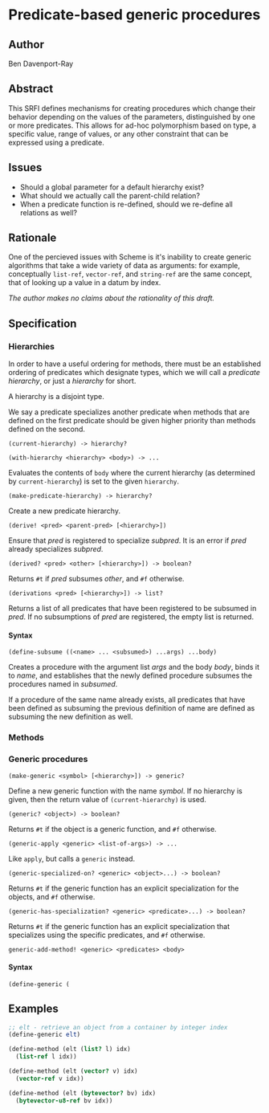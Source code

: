 
Predicate-based generic procedures
==================================

Author
------

Ben Davenport-Ray

Abstract
--------

This SRFI defines mechanisms for creating procedures which change their behavior depending on the values of the parameters, distinguished by one or more predicates. This allows for ad-hoc polymorphism based on type, a specific value, range of values, or any other constraint that can be expressed using a predicate.

Issues
------

- Should a global parameter for a default hierarchy exist?
- What should we actually call the parent-child relation?
- When a predicate function is re-defined, should we re-define all relations as well?

Rationale
---------

One of the percieved issues with Scheme is it's inability to create generic algorithms that take a wide variety of data as arguments: for example, conceptually `list-ref`, `vector-ref`, and `string-ref` are the same concept, that of looking up a value in a datum by index. 

_The author makes no claims about the rationality of this draft._

Specification
-------------

### Hierarchies

In order to have a useful ordering for methods, there must be an
established ordering of predicates which designate types, which we will call a _predicate hierarchy_, or just a _hierarchy_ for short. 

A hierarchy is a disjoint type.

We say a predicate specializes another predicate when methods that are defined on
the first predicate should be given higher priority than methods defined
on the second.

`(current-hierarchy) -> hierarchy?`

`(with-hierarchy <hierarchy> <body>) -> ...`

Evaluates the contents of `body` where the current hierarchy (as determined by `current-hierarchy`) is set to the given `hierarchy`.

`(make-predicate-hierarchy) -> hierarchy?`

Create a new predicate hierarchy. 

`(derive! <pred> <parent-pred> [<hierarchy>])`

Ensure that _pred_ is registered to specialize _subpred_. It is an error if _pred_ already specializes _subpred_.

`(derived? <pred> <other> [<hierarchy>]) -> boolean?`

Returns `#t` if _pred_ subsumes _other_, and `#f` otherwise.

`(derivations <pred> [<hierarchy>]) -> list?`

Returns a list of all predicates that have been registered to be subsumed in _pred_. If no subsumptions of _pred_ are registered, the empty list is returned.

#### Syntax

`(define-subsume ((<name> ... <subsumed>) ...args) ...body)`

Creates a procedure with the argument list _args_ and the body _body_,
binds it to _name_, and establishes that the newly defined procedure
subsumes the procedures named in _subsumed_.

If a procedure of the same name already exists, all predicates that have
been defined as subsuming the previous definition of name are defined
as subsuming the new definition as well.

### Methods

### Generic procedures

`(make-generic <symbol> [<hierarchy>]) -> generic?`

Define a new generic function with the name _symbol_. If no hierarchy is given, then the return value of `(current-hierarchy)` is used. 

`(generic? <object>) -> boolean?`

Returns `#t` if the object is a generic function, and `#f` otherwise.

`(generic-apply <generic> <list-of-args>) -> ...`

Like `apply`, but calls a `generic` instead.

`(generic-specialized-on? <generic> <object>...) -> boolean?`

Returns `#t` if the generic function has an explicit specialization for the objects, and `#f` otherwise.

`(generic-has-specialization? <generic> <predicate>...) -> boolean?`

Returns `#t` if the generic function has an explicit specialization that specializes using the specific predicates, and `#f` otherwise.

`generic-add-method! <generic> <predicates> <body>`

#### Syntax

`(define-generic (`

Examples
--------

```scheme
;; elt - retrieve an object from a container by integer index
(define-generic elt)

(define-method (elt (list? l) idx) 
  (list-ref l idx))

(define-method (elt (vector? v) idx) 
  (vector-ref v idx))

(define-method (elt (bytevector? bv) idx) 
  (bytevector-u8-ref bv idx))
```


